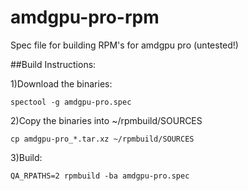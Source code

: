 # amdgpu-pro-rpm
Spec file for building RPM's for amdgpu pro (untested!)

##Build Instructions:

1)Download the binaries:

```
spectool -g amdgpu-pro.spec
```

2)Copy the binaries into ~/rpmbuild/SOURCES

```
cp amdgpu-pro_*.tar.xz ~/rpmbuild/SOURCES
```

3)Build:

```
QA_RPATHS=2 rpmbuild -ba amdgpu-pro.spec
```
